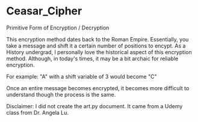 # Ceasar_Cipher
Primitive Form of Encryption / Decryption

This encryption method dates back to the Roman Empire. Essentially, you take a message and shift it a certain number of positions to encypt. As a History undergrad, I personally love the historical aspect of this encryption method. Although, in today's times, it may be a bit archaic for reliable encryption.

For example:
"A" with a shift variable of 3 would become "C"

Once an entire message becomes encrypted, it becomes more difficult to understand though the process is the same.

Disclaimer:
I did not create the art.py document. It came from a Udemy class from Dr. Angela Lu.
